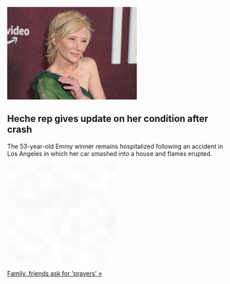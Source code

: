 
![Heche rep gives update on her condition after crash](./20220806235855.png)
## Heche rep gives update on her condition after crash

The 53-year-old Emmy winner remains hospitalized following an accident in Los Angeles in which her car smashed into a house and flames erupted.

![pic](../square_bg.png)

[Family, friends ask for 'prayers' »](https://www.yahoo.com/entertainment/anne-heche-stable-condition-l-184554550.html)
